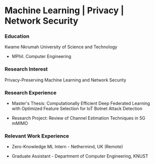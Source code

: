 # Machine Learning | Privacy | Network Security 

### Education
Kwame Nkrumah University of Science and Technology
* MPhil. Computer Engineering 

### Research Interest 
Privacy-Preserving Machine Learning and Network Security 

### Research Experience 
* Master's Thesis: Computationally Efficient Deep Federated Learning with Optimized Feature Selection for IoT Botnet Attack Detection
  
* Research Project: Review of Channel Estimation Techniques in 5G mMIMO


### Relevant Work Experience 
* Zero-Knowledge ML Intern - Nethermind, UK (Remote)
  
* Graduate Assistant - Department of Computer Engineering, KNUST
  
  
